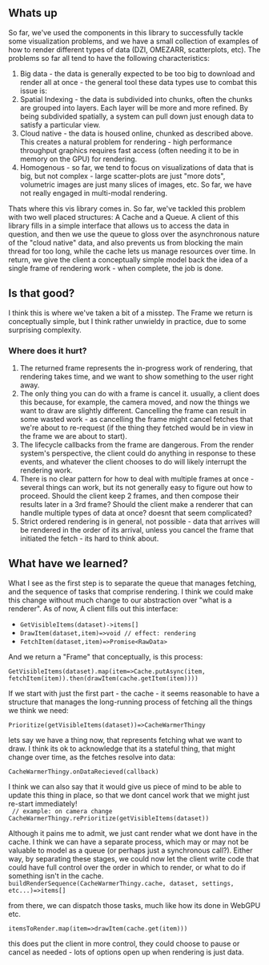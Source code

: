 ## Whats up

So far, we've used the components in this library to successfully tackle some visualization problems, and we have a small collection of examples of how to render different types of data (DZI, OMEZARR, scatterplots, etc). The problems so far all tend to have the following characteristics:

1. Big data - the data is generally expected to be too big to download and render all at once - the general tool these data types use to combat this issue is:
2. Spatial Indexing - the data is subdivided into chunks, often the chunks are grouped into layers. Each layer will be more and more refined. By being subdivided spatially, a system can pull down just enough data to satisfy a particular view.
3. Cloud native - the data is housed online, chunked as described above. This creates a natural problem for rendering - high performance throughput graphics requires fast access (often needing it to be in memory on the GPU) for rendering.
4. Homogenous - so far, we tend to focus on visualizations of data that is big, but not complex - large scatter-plots are just "more dots", volumetric images are just many slices of images, etc. So far, we have not really engaged in multi-modal rendering.

Thats where this vis library comes in. So far, we've tackled this problem with two well placed structures: A Cache and a Queue. A client of this library fills in a simple interface that allows us to access the data in question, and then we use the queue to gloss over the asynchronous nature of the "cloud native" data, and also prevents us from blocking the main thread for too long, while the cache lets us manage resources over time. In return, we give the client a conceptually simple model back the idea of a single frame of rendering work - when complete, the job is done.

## Is that good?

I think this is where we've taken a bit of a misstep. The Frame we return is conceptually simple, but I think rather unwieldy in practice, due to some surprising complexity.

### Where does it hurt?

1. The returned frame represents the in-progress work of rendering, that rendering takes time, and we want to show something to the user right away.
2. The only thing you can do with a frame is cancel it. usually, a client does this because, for example, the camera moved, and now the things we want to draw are slightly different. Cancelling the frame can result in some wasted work - as cancelling the frame might cancel fetches that we're about to re-request (if the thing they fetched would be in view in the frame we are about to start).
3. The lifecycle callbacks from the frame are dangerous. From the render system's perspective, the client could do anything in response to these events, and whatever the client chooses to do will likely interrupt the rendering work.
4. There is no clear pattern for how to deal with multiple frames at once - several things can work, but its not generally easy to figure out how to proceed. Should the client keep 2 frames, and then compose their results later in a 3rd frame? Should the client make a renderer that can handle multiple types of data at once? doesnt that seem complicated?
5. Strict ordered rendering is in general, not possible - data that arrives will be rendered in the order of its arrival, unless you cancel the frame that initiated the fetch - its hard to think about.

## What have we learned?

What I see as the first step is to separate the queue that manages fetching, and the sequence of tasks that comprise rendering. I think we could make this change without much change to our abstraction over "what is a renderer". As of now, A client fills out this interface:

- `GetVisibleItems(dataset)->items[]`
- `DrawItem(dataset,item)=>void // effect: rendering`
- `FetchItem(dataset,item)=>Promise<RawData>`

And we return a "Frame" that conceptually, is this process:

`GetVisibleItems(dataset).map(item=>Cache.putAsync(item, fetchItem(item)).then(drawItem(cache.getItem(item))))`

If we start with just the first part - the cache - it seems reasonable to have a structure that manages the long-running process of fetching all the things we think we need:

`Prioritize(getVisibleItems(dataset))=>CacheWarmerThingy`

lets say we have a thing now, that represents fetching what we want to draw. I think its ok to acknowledge that its a stateful thing, that might change over time, as the fetches resolve into data:

`CacheWarmerThingy.onDataRecieved(callback)`

I think we can also say that it would give us piece of mind to be able to update this thing in place, so that we dont cancel work that we might just re-start immediately!<BR>
` // example: on camera change`<BR>
`CacheWarmerThingy.rePrioritize(getVisibleItems(dataset))`

Although it pains me to admit, we just cant render what we dont have in the cache. I think we can have a separate process, which may or may not be valuable to model as a queue (or perhaps just a synchronous call?). Either way, by separating these stages, we could now let the client write code that could have full control over the order in which to render, or what to do if something isn't in the cache.
<BR>
`buildRenderSequence(CacheWarmerThingy.cache, dataset, settings, etc...)=>items[]`<BR>

from there, we can dispatch those tasks, much like how its done in WebGPU etc.<BR>

`itemsToRender.map(item=>drawItem(cache.get(item)))`

this does put the client in more control, they could choose to pause or cancel as needed - lots of options open up when rendering is just data.

